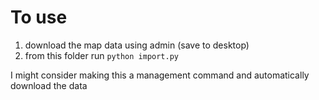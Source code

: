 # To use

1. download the map data using admin (save to desktop)
2. from this folder run `python import.py`

I might consider making this a management command and automatically download the data